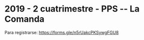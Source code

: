 <h1>
2019 - 2 cuatrimestre - PPS -- La Comanda
</h1>


Para registrarse: https://forms.gle/n5rUakcPKSywgFGU8
